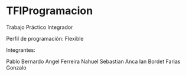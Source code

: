 # TFIProgramacion
Trabajo Práctico Integrador

Perfil de programación: Flexible

Integrantes:

Pablo Bernardo Angel Ferreira
Nahuel Sebastian Anca
Ian Bordet
Farias Gonzalo
